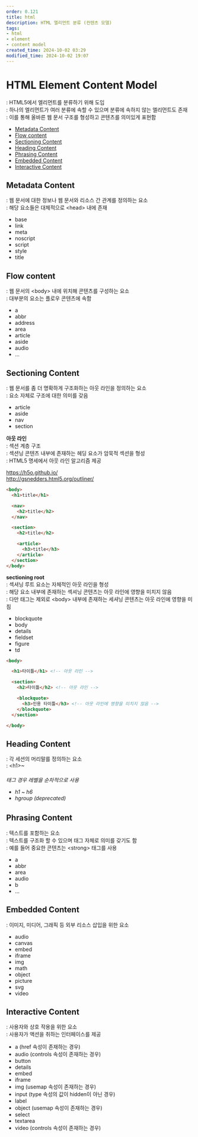 ```yaml
---
order: 0.121
title: html
description: HTML 엘리먼트 분류 (컨텐츠 모델)
tags:
- html
- element
- content model
created_time: 2024-10-02 03:29
modified_time: 2024-10-02 19:07
---
```


# HTML Element Content Model
: HTML5에서 엘리먼트를 분류하기 위해 도입  
: 하나의 엘리먼트가 여러 분류에 속할 수 있으며 분류에 속하지 않는 엘리먼트도 존재  
: 이를 통해 올바른 웹 문서 구조를 형성하고 콘텐츠를 의미있게 표현함  

- [Metadata Content](#metadata-content)
- [Flow content](#flow-content)
- [Sectioning Content](#sectioning-content)
- [Heading Content](#heading-content)
- [Phrasing Content](#phrasing-content)
- [Embedded Content](#embedded-content)
- [Interactive Content](#interactive-content)



## Metadata Content  
: 웹 문서에 대한 정보나 웹 문서와 리소스 간 관계를 정의하는 요소  
: 해당 요소들은 대체적으로 \<head> 내에 존재  

- base
- link
- meta
- noscript
- script
- style
- title



## Flow content  
: 웹 문서의 \<body> 내에 위치해 콘텐츠를 구성하는 요소  
: 대부분의 요소는 플로우 콘텐츠에 속함  

- a
- abbr
- address
- area
- article
- aside
- audio
- ...



## Sectioning Content
: 웹 문서를 좀 더 명확하게 구조화하는 아웃 라인을 정의하는 요소  
: 요소 자체로 구조에 대한 의미를 갖음  

- article
- aside
- nav
- section


**아웃 라인**  
: 섹션 계층 구조  
: 섹션닝 콘텐츠 내부에 존재하는 헤딩 요소가 암묵적 섹션을 형성  
: HTML5 명세에서 아웃 라인 알고리즘 제공  

https://h5o.github.io/  
http://gsnedders.html5.org/outliner/  


```html
<body>
  <h1>title</h1>

  <nav>
    <h2>title</h2>
  </nav>

  <section>
    <h2>title</h2>

    <article>
      <h3>title</h3>
    </article>
  </section>
</body>
```


**sectioning root**  
: 섹셔닝 루트 요소는 자체적인 아웃 라인을 형성  
: 해당 요소 내부에 존재하는 섹셔닝 콘텐츠는 아웃 라인에 영향을 미치지 않음  
: 다만 <body> 태그는 제외로 \<body> 내부에 존재하는 세셔닝 콘텐츠는 아웃 라인에 영향을 미침

- blockquote
- body
- details
- fieldset
- figure
- td

```html
<body>

  <h1>타이틀</h1> <!-- 아웃 라인 -->

  <section>
    <h2>타이틀</h2> <!-- 아웃 라인 -->

    <blockquote>
      <h3>인용 타이틀</h3> <!-- 아웃 라인에 영향을 미치지 않음 -->
    </blockquote>
  </section>

</body>
```



## Heading Content  
: 각 세션의 머리말를 정의하는 요소  
: \<h1>~<h6> 태그 경우 레벨을 순차적으로 사용  

- h1 ~ h6
- hgroup (deprecated)



## Phrasing Content  
: 텍스트를 포함하는 요소  
: 텍스트를 구조화 할 수 있으며 태그 자체로 의미를 갖기도 함  
: 예를 들어 중요한 콘텐츠는 \<strong> 태그를 사용

- a
- abbr
- area
- audio
- b
- ...



## Embedded Content  
: 이미지, 미디어, 그래픽 등 외부 리소스 삽입을 위한 요소  

- audio
- canvas
- embed
- iframe
- img
- math
- object
- picture
- svg
- video



## Interactive Content  
: 사용자와 상호 작용을 위한 요소  
: 사용자가 액션을 취하는 인터페이스를 제공  

- a (href 속성이 존재하는 경우)
- audio (controls 속성이 존재하는 경우)
- button
- details
- embed
- iframe
- img (usemap 속성이 존재하는 경우)
- input (type 속성의 값이 hidden이 아닌 경우)
- label
- object (usemap 속성이 존재하는 경우)
- select
- textarea
- video (controls 속성이 존재하는 경우)